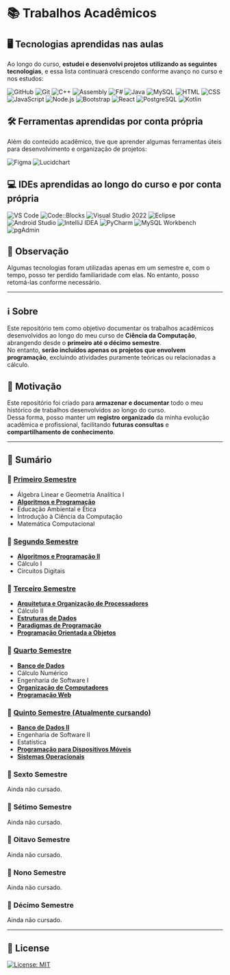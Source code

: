 # 📚 Trabalhos Acadêmicos

## 🖥️ Tecnologias aprendidas nas aulas

Ao longo do curso, **estudei e desenvolvi projetos utilizando as seguintes tecnologias**, e essa lista continuará crescendo conforme avanço no curso e nos estudos:

![GitHub](https://img.shields.io/badge/GitHub-100000?style=for-the-badge&logo=github&logoColor=white)
![Git](https://img.shields.io/badge/Git-E34F26?style=for-the-badge&logo=git&logoColor=white)
![C++](https://img.shields.io/badge/C%2B%2B-00599C?style=for-the-badge&logo=c%2B%2B&logoColor=white)
![Assembly](https://img.shields.io/badge/Assembly-525252?style=for-the-badge&logo=assemblyscript&logoColor=white)
![F#](https://img.shields.io/badge/F%23-378BBA?style=for-the-badge&logo=fsharp&logoColor=white)
![Java](https://img.shields.io/badge/Java-ED8B00?style=for-the-badge&logo=java&logoColor=white)
![MySQL](https://img.shields.io/badge/MySQL-00000F?style=for-the-badge&logo=mysql&logoColor=white)
![HTML](https://img.shields.io/badge/HTML5-E34F26?style=for-the-badge&logo=html5&logoColor=white)
![CSS](https://img.shields.io/badge/CSS3-1572B6?style=for-the-badge&logo=css3&logoColor=white)
![JavaScript](https://img.shields.io/badge/JavaScript-F7DF1E?style=for-the-badge&logo=javascript&logoColor=black)
![Node.js](https://img.shields.io/badge/Node.js-43853D?style=for-the-badge&logo=node.js&logoColor=white)
![Bootstrap](https://img.shields.io/badge/Bootstrap-563D7C?style=for-the-badge&logo=bootstrap&logoColor=white)
![React](https://img.shields.io/badge/React-20232A?style=for-the-badge&logo=react&logoColor=61DAFB)
![PostgreSQL](https://img.shields.io/badge/PostgreSQL-316192?style=for-the-badge&logo=postgresql&logoColor=white)
![Kotlin](https://img.shields.io/badge/Kotlin-0095D5?&style=for-the-badge&logo=kotlin&logoColor=white)

## 🛠️ Ferramentas aprendidas por conta própria

Além do conteúdo acadêmico, tive que aprender algumas ferramentas úteis para desenvolvimento e organização de projetos:

![Figma](https://img.shields.io/badge/figma-%23F24E1E.svg?style=for-the-badge&logo=figma&logoColor=white)
![Lucidchart](https://img.shields.io/badge/Lucidchart-FA9E19?style=for-the-badge&logo=lucidchart&logoColor=white)

## 💻 IDEs aprendidas ao longo do curso e por conta própria

![VS Code](https://img.shields.io/badge/Visual%20Studio%20Code-007ACC?style=for-the-badge&logo=visual-studio-code&logoColor=white)
![Code::Blocks](https://img.shields.io/badge/Code::Blocks-000000?style=for-the-badge&logo=codeblocks&logoColor=white)
![Visual Studio 2022](https://img.shields.io/badge/Visual%20Studio%202022-5C2D91?style=for-the-badge&logo=visual-studio&logoColor=white)
![Eclipse](https://img.shields.io/badge/Eclipse-2C2255?style=for-the-badge&logo=eclipse-ide&logoColor=white)
![Android Studio](https://img.shields.io/badge/Android%20Studio-3DDC84?style=for-the-badge&logo=android-studio&logoColor=white)
![IntelliJ IDEA](https://img.shields.io/badge/IntelliJ%20IDEA-000000?style=for-the-badge&logo=intellij-idea&logoColor=white)
![PyCharm](https://img.shields.io/badge/PyCharm-000000?style=for-the-badge&logo=pycharm&logoColor=white)
![MySQL Workbench](https://img.shields.io/badge/MySQL%20Workbench-4479A1?style=for-the-badge&logo=mysql&logoColor=white)
![pgAdmin](https://img.shields.io/badge/pgAdmin-316192?style=for-the-badge&logo=postgresql&logoColor=white)

## 📝 Observação
Algumas tecnologias foram utilizadas apenas em um semestre e, com o tempo, posso ter perdido familiaridade com elas. No entanto, posso retomá-las conforme necessário.

---

## ℹ️ Sobre

Este repositório tem como objetivo documentar os trabalhos acadêmicos desenvolvidos ao longo do meu curso de **Ciência da Computação**, abrangendo desde o **primeiro até o décimo semestre**.  
No entanto, **serão incluídos apenas os projetos que envolvem programação**, excluindo atividades puramente teóricas ou relacionadas a cálculo.

## 🎯 Motivação

Este repositório foi criado para **armazenar e documentar** todo o meu histórico de trabalhos desenvolvidos ao longo do curso.  
Dessa forma, posso manter um **registro organizado** da minha evolução acadêmica e profissional, facilitando **futuras consultas** e **compartilhamento de conhecimento**.

---

## 📂 Sumário

### 📌 **[Primeiro Semestre](./semestre_01/README.md)**
- Álgebra Linear e Geometria Analítica I 
- [**Algoritmos e Programação**](./semestre_01)   
- Educação Ambiental e Ética  
- Introdução à Ciência da Computação  
- Matemática Computacional  

### 📌 **[Segundo Semestre](./semestre_02/README.md)**
- [**Algoritmos e Programação II**](./semestre_02)   
- Cálculo I  
- Circuitos Digitais

### 📌 **[Terceiro Semestre](./semestre_03/README.md)**
- [**Arquitetura e Organização de Processadores**](./semestre_03)
- Cálculo II  
- [**Estruturas de Dados**](./semestre_03/estrutura_de_dados)   
- [**Paradigmas de Programação**](./semestre_03)  
- [**Programação Orientada a Objetos**](./semestre_03)    

### 📌 **[Quarto Semestre](./semestre_04/README.md)**
- [**Banco de Dados**](./semestre_04)    
- Cálculo Numérico  
- Engenharia de Software I  
- [**Organização de Computadores**](./semestre_04)
- [**Programação Web**](./semestre_04)    

### 📌 **[Quinto Semestre (Atualmente cursando)](./semestre_05/README.md)**
- [**Banco de Dados II**](./semestre_05)   
- Engenharia de Software II  
- Estatística  
- [**Programação para Dispositivos Móveis**](./semestre_05)    
- [**Sistemas Operacionais**](./semestre_05)  

### 📌 **Sexto Semestre**
Ainda não cursado.  

### 📌 **Sétimo Semestre**
Ainda não cursado.  

### 📌 **Oitavo Semestre**
Ainda não cursado.  

### 📌 **Nono Semestre**
Ainda não cursado.  

### 📌 **Décimo Semestre**
Ainda não cursado.  

---

## 📜 License

[![License: MIT](https://img.shields.io/badge/License-MIT-green?style=for-the-badge)](./LICENSE)
